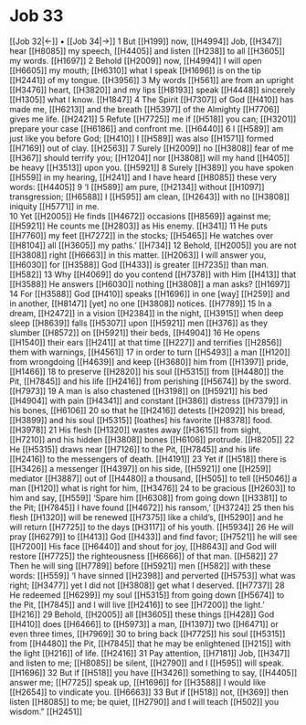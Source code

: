 # Job 33
[[Job 32|←]] • [[Job 34|→]]
1 But [[H199]] now, [[H4994]] Job, [[H347]] hear [[H8085]] my speech, [[H4405]] and listen [[H238]] to all [[H3605]] my words. [[H1697]] 
2 Behold [[H2009]] now, [[H4994]] I will open [[H6605]] my mouth; [[H6310]] what I speak [[H1696]] is on the tip [[H2441]] of my tongue. [[H3956]] 
3 My words [[H561]] are from an upright [[H3476]] heart, [[H3820]] and my lips [[H8193]] speak [[H4448]] sincerely [[H1305]] what I know. [[H1847]] 
4 The Spirit [[H7307]] of God [[H410]] has made me, [[H6213]] and the breath [[H5397]] of the Almighty [[H7706]] gives me life. [[H2421]] 
5 Refute [[H7725]] me if [[H518]] you can; [[H3201]] prepare your case [[H6186]] and confront me. [[H6440]] 
6 I [[H589]] am just like you before God; [[H410]] I [[H589]] was also [[H1571]] formed [[H7169]] out of clay. [[H2563]] 
7 Surely [[H2009]] no [[H3808]] fear of me [[H367]] should terrify you; [[H1204]] nor [[H3808]] will my hand [[H405]] be heavy [[H3513]] upon you. [[H5921]] 
8 Surely [[H389]] you have spoken [[H559]] in my hearing, [[H241]] and I have heard [[H8085]] these very words: [[H4405]] 
9 ‘I [[H589]] am pure, [[H2134]] without [[H1097]] transgression; [[H6588]] I [[H595]] am clean, [[H2643]] with no [[H3808]] iniquity [[H5771]] in me.  
10 Yet [[H2005]] He finds [[H4672]] occasions [[H8569]] against me; [[H5921]] He counts me [[H2803]] as His  enemy. [[H341]] 
11 He puts [[H7760]] my feet [[H7272]] in the stocks; [[H5465]] He watches over [[H8104]] all [[H3605]] my paths.’ [[H734]] 
12 Behold, [[H2005]] you are not [[H3808]] right [[H6663]] in this matter. [[H2063]] I will answer you, [[H6030]] for [[H3588]] God [[H433]] is greater [[H7235]] than man. [[H582]] 
13 Why [[H4069]] do you contend [[H7378]] with Him [[H413]] that [[H3588]] He answers [[H6030]] nothing [[H3808]] a man asks? [[H1697]] 
14 For [[H3588]] God [[H410]] speaks [[H1696]] in one [way] [[H259]] and in another, [[H8147]] [yet] no one [[H3808]] notices. [[H7789]] 
15 In a dream, [[H2472]] in a vision [[H2384]] in the night, [[H3915]] when deep sleep [[H8639]] falls [[H5307]] upon [[H5921]] men [[H376]] as they slumber [[H8572]] on [[H5921]] their beds, [[H4904]] 
16 He opens [[H1540]] their ears [[H241]] at that time [[H227]] and terrifies [[H2856]] them with warnings, [[H4561]] 
17 in order to turn [[H5493]] a man [[H120]] from wrongdoing [[H4639]] and keep [[H3680]] him from [[H1397]] pride, [[H1466]] 
18 to preserve [[H2820]] his soul [[H5315]] from [[H4480]] the Pit, [[H7845]] and his life [[H2416]] from perishing [[H5674]] by the sword. [[H7973]] 
19 A man is also chastened [[H3198]] on [[H5921]] his bed [[H4904]] with pain [[H4341]] and constant [[H386]] distress [[H7379]] in his bones, [[H6106]] 
20 so that he [[H2416]] detests [[H2092]] his bread, [[H3899]] and his soul [[H5315]] [loathes] his favorite [[H8378]] food. [[H3978]] 
21 His flesh [[H1320]] wastes away [[H3615]] from sight, [[H7210]] and his hidden [[H3808]] bones [[H6106]] protrude. [[H8205]] 
22 He [[H5315]] draws near [[H7126]] to the Pit, [[H7845]] and his life [[H2416]] to the messengers of death. [[H4191]] 
23 Yet if [[H518]] there is [[H3426]] a messenger [[H4397]] on his side, [[H5921]] one [[H259]] mediator [[H3887]] out of [[H4480]] a thousand, [[H505]] to tell [[H5046]] a man [[H120]] what is right for him, [[H3476]] 
24 to be gracious [[H2603]] to him and say, [[H559]] ‘Spare him [[H6308]] from going down [[H3381]] to the Pit; [[H7845]] I have found [[H4672]] his ransom,’ [[H3724]] 
25 then his flesh [[H1320]] will be renewed [[H7375]] like a child’s, [[H5290]] and he will return [[H7725]] to the days [[H3117]] of his youth. [[H5934]] 
26 He will pray [[H6279]] to [[H413]] God [[H433]] and find favor; [[H7521]] he will see [[H7200]] His face [[H6440]] and shout for joy, [[H8643]] and God will restore [[H7725]] the righteousness [[H6666]] of that man. [[H582]] 
27 Then he will sing [[H7789]] before [[H5921]] men [[H582]] with these words: [[H559]] ‘I have sinned [[H2398]] and perverted [[H5753]] what was right; [[H3477]] yet I did not [[H3808]] get what I deserved. [[H7737]] 
28 He redeemed [[H6299]] my soul [[H5315]] from going down [[H5674]] to the Pit, [[H7845]] and I will live [[H2416]] to see [[H7200]] the light.’ [[H216]] 
29 Behold, [[H2005]] all [[H3605]] these things [[H428]] God [[H410]] does [[H6466]] to [[H5973]] a man, [[H1397]] two [[H6471]] or even three times, [[H7969]] 
30 to bring back [[H7725]] his soul [[H5315]] from [[H4480]] the Pit, [[H7845]] that he may be enlightened [[H215]] with the light [[H216]] of life. [[H2416]] 
31 Pay attention, [[H7181]] Job, [[H347]] and listen to me; [[H8085]] be silent, [[H2790]] and I [[H595]] will speak. [[H1696]] 
32 But if [[H518]] you have [[H3426]] something to say, [[H4405]] answer me; [[H7725]] speak up, [[H1696]] for [[H3588]] I would like [[H2654]] to vindicate you. [[H6663]] 
33 But if [[H518]] not, [[H369]] then listen [[H8085]] to me;  be quiet, [[H2790]] and I will teach [[H502]] you wisdom.” [[H2451]] 

